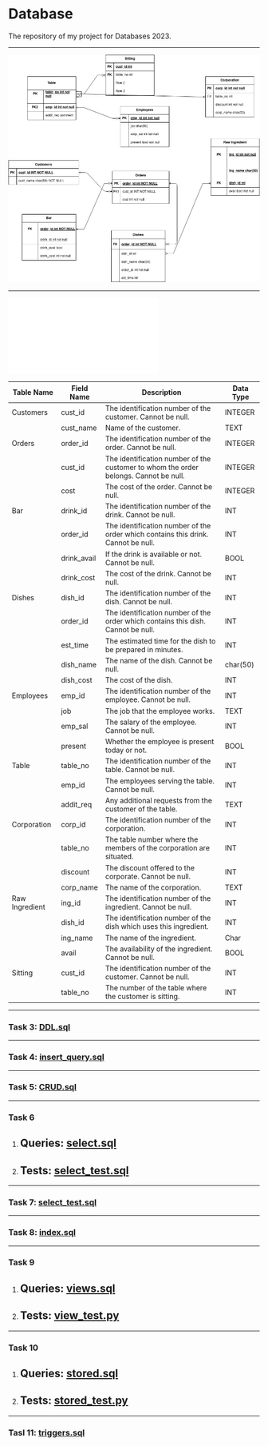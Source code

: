 # Database
The repository of my project for Databases 2023.

___

![Logical Model](Docs/Logical_Model.png?raw=true)

___

![Physical Model](Docs/description.md?raw=true)

| Table Name       | Field Name        | Description                                                      | Data Type    |
|------------------|-------------------|------------------------------------------------------------------|--------------|
| Customers        | cust_id           | The identification number of the customer. Cannot be null.        | INTEGER      |
|                  | cust_name         | Name of the customer.                                            | TEXT         |
| Orders           | order_id          | The identification number of the order. Cannot be null.           | INTEGER      |
|                  | cust_id           | The identification number of the customer to whom the order belongs. Cannot be null. | INTEGER      |
|                  | cost              | The cost of the order. Cannot be null.                            | INTEGER      |
| Bar              | drink_id          | The identification number of the drink. Cannot be null.           | INT          |
|                  | order_id          | The identification number of the order which contains this drink. Cannot be null. | INT          |
|                  | drink_avail       | If the drink is available or not. Cannot be null.                 | BOOL         |
|                  | drink_cost        | The cost of the drink. Cannot be null.                            | INT          |
| Dishes           | dish_id           | The identification number of the dish. Cannot be null.            | INT          |
|                  | order_id          | The identification number of the order which contains this dish. Cannot be null. | INT          |
|                  | est_time          | The estimated time for the dish to be prepared in minutes.        | INT          |
|                  | dish_name          | The name of the dish. Cannot be null.                            | char(50)          |
|                  | dish_cost         | The cost of the dish.                                              | INT          |
| Employees        | emp_id            | The identification number of the employee. Cannot be null.        | INT          |
|                  | job               | The job that the employee works.                                  | TEXT         |
|                  | emp_sal           | The salary of the employee. Cannot be null.                       | INT          |
|                  | present           | Whether the employee is present today or not.                     | BOOL         |
| Table            | table_no          | The identification number of the table. Cannot be null.           | INT          |
|                  | emp_id            | The employees serving the table. Cannot be null.                  | INT          |
|                  | addit_req         | Any additional requests from the customer of the table.           | TEXT         |
| Corporation      | corp_id           | The identification number of the corporation.                     | INT          |
|                  | table_no          | The table number where the members of the corporation are situated. | INT          |
|                  | discount          | The discount offered to the corporate. Cannot be null.            | INT          |
|                  | corp_name         | The name of the corporation.                                     | TEXT         |
| Raw Ingredient   | ing_id            | The identification number of the ingredient. Cannot be null.      | INT          |
|                  | dish_id           | The identification number of the dish which uses this ingredient. | INT          |
|                  | ing_name           | The name of the  ingredient.                                     | Char          |
|                  | avail             | The availability of the ingredient. Cannot be null.               | BOOL         |
| Sitting          | cust_id            | The identification number of the customer. Cannot be null.      | INT          |
|                   | table_no            | The number of the table where the customer is sitting.         | INT          |

___
### Task 3: [DDL.sql](https://github.com/Archeron13/Database/blob/main/scripts/DDL.sql)
___
### Task 4: [insert_query.sql](https://github.com/Archeron13/Database/blob/main/scripts/insert_query.sql)
___
### Task 5: [CRUD.sql](https://github.com/Archeron13/Database/blob/main/scripts/CRUD.sql)
___
### Task 6 
1. ## Queries: [select.sql](https://github.com/Archeron13/Database/blob/main/scripts/select.sql)
2. ## Tests: [select_test.sql](https://github.com/Archeron13/Database/blob/main/Test/select_test.py)
___
### Task 7: [select_test.sql](https://github.com/Archeron13/Database/blob/main/Test/select_test.py)
___
### Task 8: [index.sql](https://github.com/Archeron13/Database/blob/main/scripts/index.sql)
___
### Task 9
1. ## Queries: [views.sql](https://github.com/Archeron13/Database/blob/main/scripts/views.sql)
2. ## Tests: [view_test.py](https://github.com/Archeron13/Database/blob/main/Test/views_test.py)
___
### Task 10
1. ## Queries: [stored.sql](https://github.com/Archeron13/Database/blob/main/Test/views_test.py)
2. ## Tests: [stored_test.py](https://github.com/Archeron13/Database/blob/main/Test/stored_test.py)
___
### Tasl 11: [triggers.sql](https://github.com/Archeron13/Database/blob/main/scripts/triggers.sql)




